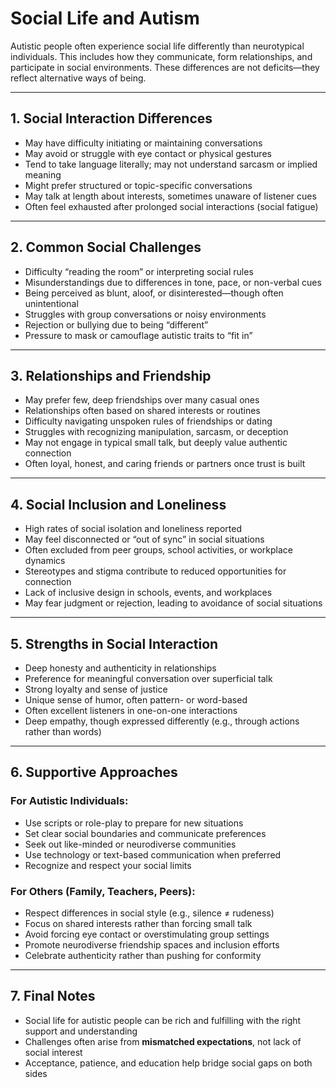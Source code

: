 # Social Life and Autism

Autistic people often experience social life differently than neurotypical individuals. This includes how they communicate, form relationships, and participate in social environments. These differences are not deficits—they reflect alternative ways of being.

---

## 1. Social Interaction Differences

- May have difficulty initiating or maintaining conversations  
- May avoid or struggle with eye contact or physical gestures  
- Tend to take language literally; may not understand sarcasm or implied meaning  
- Might prefer structured or topic-specific conversations  
- May talk at length about interests, sometimes unaware of listener cues  
- Often feel exhausted after prolonged social interactions (social fatigue)

---

## 2. Common Social Challenges

- Difficulty “reading the room” or interpreting social rules  
- Misunderstandings due to differences in tone, pace, or non-verbal cues  
- Being perceived as blunt, aloof, or disinterested—though often unintentional  
- Struggles with group conversations or noisy environments  
- Rejection or bullying due to being “different”  
- Pressure to mask or camouflage autistic traits to “fit in”

---

## 3. Relationships and Friendship

- May prefer few, deep friendships over many casual ones  
- Relationships often based on shared interests or routines  
- Difficulty navigating unspoken rules of friendships or dating  
- Struggles with recognizing manipulation, sarcasm, or deception  
- May not engage in typical small talk, but deeply value authentic connection  
- Often loyal, honest, and caring friends or partners once trust is built

---

## 4. Social Inclusion and Loneliness

- High rates of social isolation and loneliness reported  
- May feel disconnected or “out of sync” in social situations  
- Often excluded from peer groups, school activities, or workplace dynamics  
- Stereotypes and stigma contribute to reduced opportunities for connection  
- Lack of inclusive design in schools, events, and workplaces  
- May fear judgment or rejection, leading to avoidance of social situations

---

## 5. Strengths in Social Interaction

- Deep honesty and authenticity in relationships  
- Preference for meaningful conversation over superficial talk  
- Strong loyalty and sense of justice  
- Unique sense of humor, often pattern- or word-based  
- Often excellent listeners in one-on-one interactions  
- Deep empathy, though expressed differently (e.g., through actions rather than words)

---

## 6. Supportive Approaches

### For Autistic Individuals:
- Use scripts or role-play to prepare for new situations  
- Set clear social boundaries and communicate preferences  
- Seek out like-minded or neurodiverse communities  
- Use technology or text-based communication when preferred  
- Recognize and respect your social limits

### For Others (Family, Teachers, Peers):
- Respect differences in social style (e.g., silence ≠ rudeness)  
- Focus on shared interests rather than forcing small talk  
- Avoid forcing eye contact or overstimulating group settings  
- Promote neurodiverse friendship spaces and inclusion efforts  
- Celebrate authenticity rather than pushing for conformity

---

## 7. Final Notes

- Social life for autistic people can be rich and fulfilling with the right support and understanding  
- Challenges often arise from **mismatched expectations**, not lack of social interest  
- Acceptance, patience, and education help bridge social gaps on both sides
